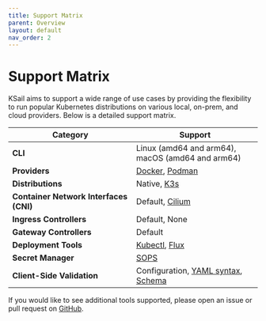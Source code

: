 ```yaml
---
title: Support Matrix
parent: Overview
layout: default
nav_order: 2
---
```


# Support Matrix

KSail aims to support a wide range of use cases by providing the flexibility to run popular Kubernetes distributions on various local, on-prem, and cloud providers. Below is a detailed support matrix.

<table>
  <thead>
    <tr>
      <th>Category</th>
      <th>Support</th>
    </tr>
  </thead>
  <tbody>
    <tr>
      <td><strong>CLI</strong></td>
      <td>
        Linux (amd64 and arm64),<br>
        macOS (amd64 and arm64)
      </td>
    </tr>
    <tr>
      <td><strong>Providers</strong></td>
      <td><a href="https://www.docker.com">Docker</a>,
      <a href="https://podman.io">Podman</a></td>
    </tr>
    <tr>
      <td><strong>Distributions</strong></td>
      <td>
        Native,
        <a href="https://k3d.io">K3s</a>
      </td>
    </tr>
    <tr>
      <td><strong>Container Network Interfaces (CNI)</strong></td>
      <td>
        Default,
        <a href="https://cilium.io">Cilium</a>
      </td>
    </tr>
    <tr>
      <td><strong>Ingress Controllers</strong></td>
      <td>
        Default,
        None
      </td>
    </tr>
    <tr>
      <td><strong>Gateway Controllers</strong></td>
      <td>
        Default
      </td>
    </tr>
    <tr>
      <td><strong>Deployment Tools</strong></td>
      <td>
        <a href="https://kubernetes.io/docs/reference/kubectl/">Kubectl</a>,
        <a href="https://fluxcd.io">Flux</a>
      </td>
    </tr>
    <tr>
      <td><strong>Secret Manager</strong></td>
      <td>
        <a href="https://github.com/getsops/sops">SOPS</a>
      </td>
    </tr>
    <tr>
      <td><strong>Client-Side Validation</strong></td>
      <td>
        Configuration,
        <a href="https://github.com/aaubry/YamlDotNet">YAML syntax</a>,
        <a href="https://github.com/yannh/kubeconform">Schema </a>
      </td>
    </tr>
  </tbody>
</table>

If you would like to see additional tools supported, please open an issue or pull request on [GitHub](https://github.com/devantler-tech/ksail).

